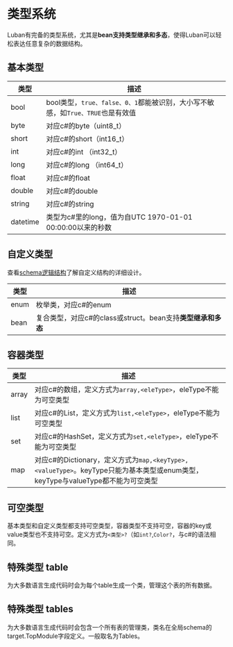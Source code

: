 # 类型系统

Luban有完备的类型系统，尤其是**bean支持类型继承和多态**，使得Luban可以轻松表达任意复杂的数据结构。

## 基本类型

|类型|描述|
|-|-|
|bool| bool类型，`true、false、0、1`都能被识别，大小写不敏感，如`True、TRUE`也是有效值|
|byte| 对应c#的byte（uint8_t）|
|short| 对应c#的short（int16_t）|
|int| 对应c#的int （int32_t）|
|long | 对应c#的long （int64_t）|
|float | 对应c#的float|
|double| 对应c#的double|
|string| 对应c#的string|
|datetime| 类型为c#里的long，值为自UTC 1970-01-01 00:00:00以来的秒数|

## 自定义类型

查看[schema逻辑结构](./schema)了解自定义结构的详细设计。

|类型|描述|
|-|-|
|enum |枚举类，对应c#的enum|
|bean|复合类型，对应c#的class或struct。bean支持**类型继承和多态**|

## 容器类型

|类型|描述|
|-|-|
|array| 对应c#的数组，定义方式为`array,<eleType>`，eleType不能为可空类型|
|list| 对应c#的List，定义方式为`list,<eleType>`，eleType不能为可空类型|
|set| 对应c#的HashSet，定义方式为`set,<eleType>`，eleType不能为可空类型|
|map| 对应c#的Dictionary，定义方式为`map,<keyType>,<valueType>`。keyType只能为基本类型或enum类型，keyType与valueType都不能为可空类型|

## 可空类型

基本类型和自定义类型都支持可空类型，容器类型不支持可空，容器的key或value类型也不支持可空。定义方式为`<类型>?`（如`int?`,`Color?`，与c#的语法相同。

## 特殊类型 table

为大多数语言生成代码时会为每个table生成一个类，管理这个表的所有数据。

## 特殊类型 tables

为大多数语言生成代码时会包含一个所有表的管理类，类名在全局schema的target.TopModule字段定义。一般取名为Tables。

